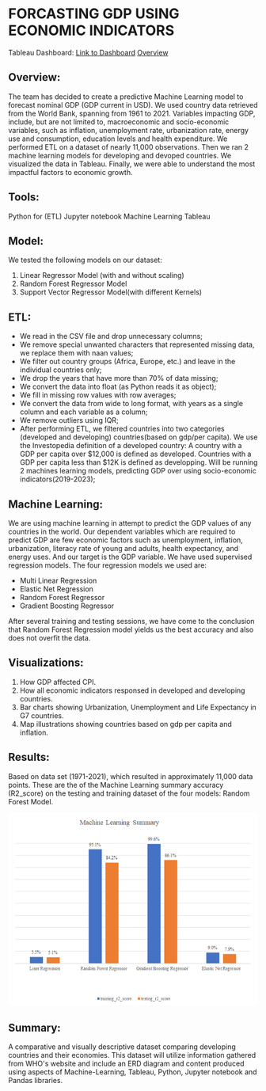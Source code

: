 # FORCASTING GDP USING ECONOMIC INDICATORS

Tableau Dashboard: [Link to Dashboard](https://public.tableau.com/shared/YXW5QSG39?:display_count=n&:origin=viz_share_link)
[Overview](https://public.tableau.com/authoring/MajorTrendsBetweenDevelopingVsDevelopedCountries/FORECASTINGGDP#1)

## Overview:
The team has decided to create a predictive Machine Learning model to forecast nominal GDP (GDP current in USD). We used country data retrieved from the World Bank, spanning from 1961 to 2021. Variables impacting GDP, include, but are not limited to, macroeconomic and socio-economic variables, such as inflation, unemployment rate, urbanization rate, energy use and consumption, education levels and health expenditure. We performed ETL on a dataset of nearly 11,000 observations. Then we ran 2 machine learning models for developing and devoped countries. We visualized the data in Tableau. Finally, we were able to understand the most impactful factors to economic growth. 


## Tools:
Python for (ETL)
Jupyter notebook
Machine Learning
Tableau

## Model:
We tested the following models on our dataset:

1. Linear Regressor Model (with and without scaling)
2. Random Forest Regressor Model
3. Support Vector Regressor Model(with different Kernels)

## ETL:
* We read in the CSV file and drop unnecessary columns;
* We remove special unwanted characters that represented missing data, we replace them with naan values;
* We filter out country groups (Africa, Europe, etc.) and leave in the individual countries only;
* We drop the years that have more than 70% of data missing;
* We convert the data into float (as Python reads it as object);
* We fill in missing row values with row averages;
* We convert the data from wide to long format, with years as a single column and each variable as a column;
* We remove outliers using IQR;
* After performing ETL, we filtered countries into two categories (developed and developing) countries(based on gdp/per capita). We use the Investopedia definition of a developed country: A country with a GDP per capita over $12,000 is defined as developed. Countries with a GDP per capita less than $12K is defined as developping.
Will be running 2 machines learning models, predicting GDP over using socio-economic indicators(2019-2023);

## Machine Learning:
We are using machine learning in attempt to predict the GDP values of any countries in the world. Our dependent variables which are required to predict GDP are few economic factors such as unemployment, inflation, urbanization, literacy rate of young and adults, health expectancy, and energy uses. And our target is the GDP variable.
We have used supervised regression models. The four regression models we used are:
- Multi Linear Regression
- Elastic Net Regression
- Random Forest Regressor
- Gradient Boosting Regressor

After several training and testing sessions, we have come to the conclusion that Random Forest Regression model yields us the best accuracy and also does not overfit the data. 


## Visualizations:
1. How GDP affected CPI.
2. How all economic indicators responsed in developed and developing countries.
3. Bar charts showing Urbanization, Unemployment and Life Expectancy in G7 countries.
4. Map illustrations showing countries based on gdp per capita and inflation.

## Results:
Based on data set (1971-2021), which resulted in approximately 11,000 data points. These are the of the Machine Learning summary accuracy (R2_score) on the testing and training dataset of the four models: 
Random Forest Model.

![image](/Visualizations/ML_Summary.png)


## Summary:
A comparative and visually descriptive dataset comparing developing countries and their economies. This dataset will utilize information gathered from WHO's website and include an ERD diagram and content produced using aspects of Machine-Learning, Tableau, Python, Jupyter notebook and Pandas libraries.
